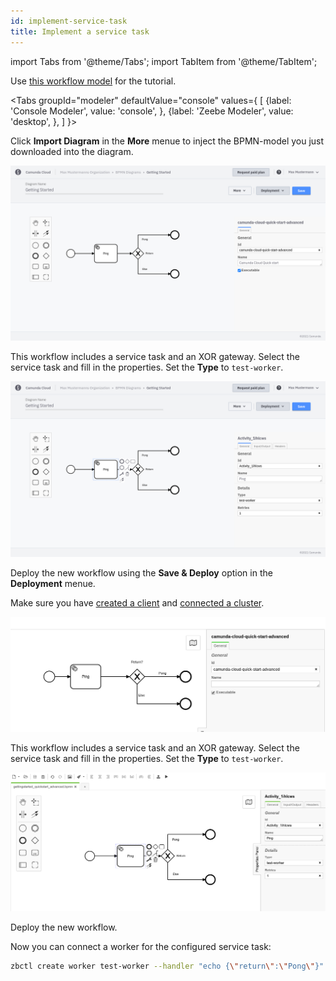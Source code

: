```yaml
---
id: implement-service-task
title: Implement a service task
---
```


import Tabs from '@theme/Tabs';
import TabItem from '@theme/TabItem';

Use [this workflow model](./bpmn/gettingstarted_quickstart_advanced.bpmn) for the tutorial.

<Tabs groupId="modeler" defaultValue="console" values={
[
{label: 'Console Modeler', value: 'console', },
{label: 'Zeebe Modeler', value: 'desktop', },
]
}>

<TabItem value='console'>

Click **Import Diagram** in the **More** menue to inject the BPMN-model you just downloaded into the diagram.

![processId-cloud](./img/cloud-modeler-advanced-process-id.png)

This workflow includes a service task and an XOR gateway. Select the service task and fill in the properties. Set the **Type** to `test-worker`.

![workflow-cloud](./img/cloud-modeler-advanced.png)

Deploy the new workflow using the **Save & Deploy** option in the **Deployment** menue.

Make sure you have [created a client](./setup-client-connection-credentials.md) and [connected a cluster](connect-to-your-cluster.md).

</TabItem>

<TabItem value='desktop'>

![processId](./img/zeebe-modeler-advanced-process-id.png)

This workflow includes a service task and an XOR gateway. Select the service task and fill in the properties. Set the **Type** to `test-worker`.

![workflow](./img/zeebe-modeler-advanced.png)

Deploy the new workflow.

</TabItem>
</Tabs>

Now you can connect a worker for the configured service task:

```bash
zbctl create worker test-worker --handler "echo {\"return\":\"Pong\"}"
```
